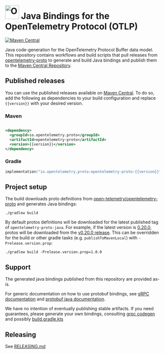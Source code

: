 # <img src="https://opentelemetry.io/img/logos/opentelemetry-logo-nav.png" alt="OpenTelemetry Icon" width="45" height=""> Java Bindings for the OpenTelemetry Protocol (OTLP)

[![Maven Central](https://img.shields.io/maven-central/v/io.opentelemetry.proto/opentelemetry-proto.svg?label=Maven%20Central)](https://search.maven.org/search?q=g:%22io.opentelemetry.proto%22%20AND%20a:%22opentelemetry-proto%22)

Java code-generation for the OpenTelemetry Protocol Buffer data model. This repository contains
workflows and build scripts that pull releases
from [opentelemetry-proto](https://github.com/open-telemetry/opentelemetry-proto) to generate and
build Java bindings and publish them to the
[Maven Central Repository](https://search.maven.org/artifact/io.opentelemetry.proto/opentelemetry-proto).

## Published releases

You can use the published releases available
on [Maven Central](https://search.maven.org/artifact/io.opentelemetry.proto/opentelemetry-proto). To
do so, add the following as dependencies to your build configuration and replace `{{version}}` with
your desired version.

### Maven

```xml

<dependency>
  <groupId>io.opentelemetry.proto</groupId>
  <artifactId>opentelemetry-proto</artifactId>
  <version>{{version}}</version>
</dependency>
```

### Gradle

```kotlin
implementation("io.opentelemetry.proto:opentelemetry-proto:{{version}}")
```

## Project setup

The build downloads proto definitions
from [open-telemetry/opentelemetry-proto](https://github.com/open-telemetry/opentelemetry-proto) and
generates Java bindings:

```shell
./gradlew build
```

By default protos definitions will be downloaded for the latest published tag
of `opentelemetry-proto-java`. For example, if the latest version
is [0.20.0](https://github.com/open-telemetry/opentelemetry-proto-java/tree/v0.20.0), protos will be
downloaded from
the [v0.20.0 release](https://github.com/open-telemetry/opentelemetry-proto/releases/tag/v0.20.0).
This can be overridden for the build or other gradle tasks (e.g. `publishToMavenLocal`)
with `-Prelease.version.prop`:

```shell
./gradlew build -Prelease.version.prop=1.0.0
```

## Support

The generated java bindings published from this repository are provided as-is.

For generic documentation on how to use protobuf bindings,
see [gRPC documentation](https://grpc.io/docs/languages/java/generated-code/)
and [protobuf java documentation](https://protobuf.dev/reference/java/java-generated/).

We have no intention of eventually publishing stable artifacts. If you need guarantees,
please generate your own bindings,
consulting [grpc codegen](https://grpc.io/docs/languages/java/generated-code/#codegen) and
possibly [build.gradle.kts](build.gradle.kts)

## Releasing

See [RELEASING.md](./RELEASING.md)
